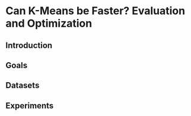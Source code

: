 # Can K-Means be Faster? Evaluation and Optimization

## Introduction

## Goals

## Datasets

## Experiments
